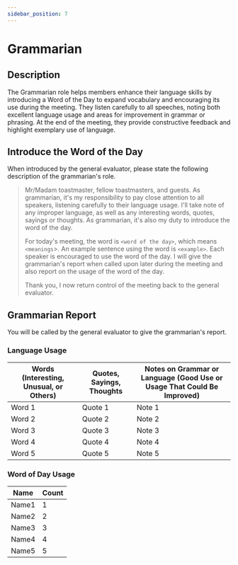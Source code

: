 ```yaml
---
sidebar_position: 7
---
```


# Grammarian

## Description

The Grammarian role helps members enhance their language skills by introducing a Word of the Day to expand
vocabulary and encouraging its use during the meeting. They listen carefully to all speeches, noting both excellent
language usage and areas for improvement in grammar or phrasing. At the end of the meeting, they provide constructive
feedback and highlight exemplary use of language.

## Introduce the Word of the Day

When introduced by the general evaluator, please state the following description of the grammarian's role.

> Mr/Madam toastmaster, fellow toastmasters, and guests. As grammarian, it's my responsibility to pay close attention to
> all speakers, listening carefully to their language usage. I'll take note of any improper language, as well as any
> interesting words, quotes, sayings or thoughts. As grammarian, it's also my duty to introduce the word of the day.
>
> For today's meeting, the word is `<word of the day>`, which means `<meanings`>. An example sentence using the word is
`<example>`. Each speaker is encouraged to use the word of the day. I will give the grammarian's report when called upon
> later during the meeting and also report on the usage of the word of the day.
>
> Thank you, I now return control of the meeting back to the general evaluator.

## Grammarian Report

You will be called by the general evaluator to give the grammarian's report.

### Language Usage

| Words (Interesting, Unusual, or Others) | Quotes, Sayings, Thoughts | Notes on Grammar or Language (Good Use or Usage That Could Be Improved) |
|-----------------------------------------|---------------------------|-------------------------------------------------------------------------|
| Word 1                                  | Quote 1                   | Note 1                                                                  |
| Word 2                                  | Quote 2                   | Note 2                                                                  |
| Word 3                                  | Quote 3                   | Note 3                                                                  |
| Word 4                                  | Quote 4                   | Note 4                                                                  |
| Word 5                                  | Quote 5                   | Note 5                                                                  |

### Word of Day Usage 

| Name  | Count |
|-------|-------|
| Name1 | 1     |
| Name2 | 2     |
| Name3 | 3     |
| Name4 | 4     |
| Name5 | 5     |
